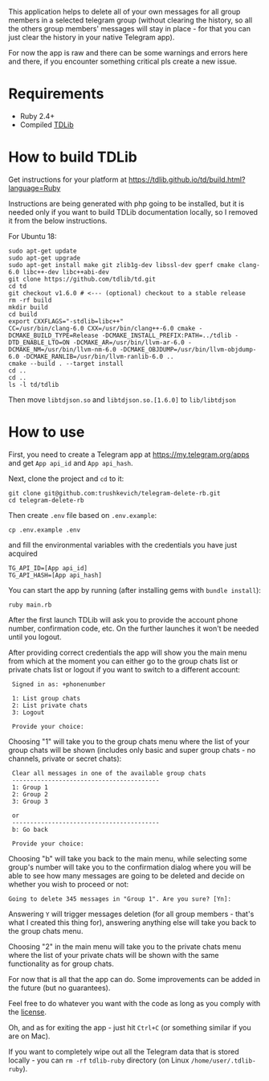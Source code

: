 This application helps to delete all of your own messages for all group members in a selected telegram group
(without clearing the history, so all the others group members' messages will stay in place -
for that you can just clear the history in your native Telegram app).

For now the app is raw and there can be some warnings and errors here and there, if you encounter
something critical pls create a new issue.

# Requirements

- Ruby 2.4+
- Compiled [TDLib](https://github.com/tdlib/td)

# How to build TDLib

Get instructions for your platform at https://tdlib.github.io/td/build.html?language=Ruby

Instructions are being generated with php going to be installed, but it is needed only if you
want to build TDLib documentation locally, so I removed it from the below instructions.

For Ubuntu 18:
```
sudo apt-get update
sudo apt-get upgrade
sudo apt-get install make git zlib1g-dev libssl-dev gperf cmake clang-6.0 libc++-dev libc++abi-dev
git clone https://github.com/tdlib/td.git
cd td
git checkout v1.6.0 # <--- (optional) checkout to a stable release
rm -rf build
mkdir build
cd build
export CXXFLAGS="-stdlib=libc++"
CC=/usr/bin/clang-6.0 CXX=/usr/bin/clang++-6.0 cmake -DCMAKE_BUILD_TYPE=Release -DCMAKE_INSTALL_PREFIX:PATH=../tdlib -DTD_ENABLE_LTO=ON -DCMAKE_AR=/usr/bin/llvm-ar-6.0 -DCMAKE_NM=/usr/bin/llvm-nm-6.0 -DCMAKE_OBJDUMP=/usr/bin/llvm-objdump-6.0 -DCMAKE_RANLIB=/usr/bin/llvm-ranlib-6.0 ..
cmake --build . --target install
cd ..
cd ..
ls -l td/tdlib
```
Then move `libtdjson.so` and `libtdjson.so.[1.6.0]` to `lib/libtdjson`

# How to use

First, you need to create a Telegram app at https://my.telegram.org/apps and get `App api_id` and `App api_hash`.

Next, clone the project and `cd` to it:
```
git clone git@github.com:trushkevich/telegram-delete-rb.git
cd telegram-delete-rb
```
Then create `.env` file based on `.env.example`:
```
cp .env.example .env
```
and fill the environmental variables with the credentials you have just acquired
```
TG_API_ID=[App api_id]
TG_API_HASH=[App api_hash]
```
You can start the app by running (after installing gems with `bundle install`):
```
ruby main.rb
```
After the first launch TDLib will ask you to provide the account phone number, confirmation code, etc.
On the further launches it won't be needed until you logout.

After providing correct credentials the app will show you the main menu from which at the moment you
can either go to the group chats list or private chats list or logout if you want to switch to a
different account:
```
 Signed in as: +phonenumber

 1: List group chats
 2: List private chats
 3: Logout

 Provide your choice:
```
Choosing "1" will take you to the group chats menu where the list of your group chats will be shown
(includes only basic and super group chats - no channels, private or secret chats):
```
 Clear all messages in one of the available group chats
 -----------------------------------------
 1: Group 1
 2: Group 2
 3: Group 3

 or
 -----------------------------------------
 b: Go back

 Provide your choice:
```
Choosing "b" will take you back to the main menu, while selecting some group's number will take you
to the confirmation dialog where you will be able to see how many messages are going to be deleted and
decide on whether you wish to proceed or not:
```
Going to delete 345 messages in "Group 1". Are you sure? [Yn]:
```
Answering `Y` will trigger messages deletion (for all group members - that's what I created this thing for),
answering anything else will take you back to the group chats menu.

Choosing "2" in the main menu will take you to the private chats menu where the list of your private
chats will be shown with the same functionality as for group chats.

For now that is all that the app can do. Some improvements can be added in the future (but no guarantees).

Feel free to do whatever you want with the code as long as you comply with the
[license](https://github.com/trushkevich/telegram-delete-rb/blob/master/LICENSE).

Oh, and as for exiting the app - just hit `Ctrl+C` (or something similar if you are on Mac).

If you want to completely wipe out all the Telegram data that is stored locally - you can `rm -rf`
`tdlib-ruby` directory (on Linux `/home/user/.tdlib-ruby`).
